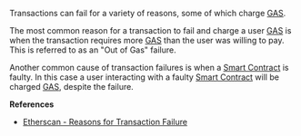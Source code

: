 Transactions can fail for a variety of reasons, some of which charge [GAS](#WhatIsGAS).

The most common reason for a transaction to fail and charge a user [GAS](#WhatIsGAS) is
when the transaction requires more [GAS](#WhatIsGAS) than the user was willing to pay. This is
referred to as an "Out of Gas" failure.

Another common cause of transaction failures is when a [Smart Contract](#WhatIsASmartContract) is faulty.
In this case a user interacting with a faulty [Smart Contract](#WhatIsASmartContract) will be charged [GAS](#WhatIsGAS),
despite the failure.

**References**
-   [Etherscan - Reasons for Transaction Failure](https://info.etherscan.com/reason-for-failed-transaction/)
